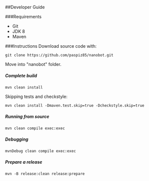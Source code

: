 ##Developer Guide

###Requirements
* Git
* JDK 8
* Maven

###Instructions
Download source code with:
```
git clone https://github.com/paspiz85/nanobot.git
```
Move into "nanobot" folder.

##### Complete build
```
mvn clean install
```
Skipping tests and checkstyle:
```
mvn clean install -Dmaven.test.skip=true -Dcheckstyle.skip=true
```

##### Running from source
```
mvn clean compile exec:exec
```

##### Debugging
```
mvnDebug clean compile exec:exec
```

##### Prepare a release
```
mvn -B release:clean release:prepare
```


